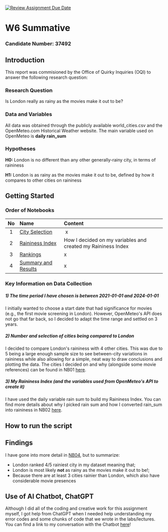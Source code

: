 [![Review Assignment Due Date](https://classroom.github.com/assets/deadline-readme-button-22041afd0340ce965d47ae6ef1cefeee28c7c493a6346c4f15d667ab976d596c.svg)](https://classroom.github.com/a/16Ytx_fz)

# W6 Summative
### Candidate Number: 37492

## Introduction
This report was commisioned by the Office of Quirky Inquiries (OQI) to answer the following research question:

### Research Question
Is London really as rainy as the movies make it out to be?

### Data and Variables
All data was obtained through the publicly available world_cities.csv and the OpenMeteo.com Historical Weather website. The main variable used on OpenMeteo is <b> daily rain_sum </b>

### Hypotheses
<b> H0: </b> London is no different than any other generally-rainy city, in terms of raininess

<b> H1: </b> London is as rainy as the movies make it out to be, defined by how it compares to other cities on raininess

## Getting Started
### Order of Notebooks
| No | Name | Content |
| :--: | :--- | :--- |
| 1 | [City Selection](https://github.com/lse-ds105/ds105a-2024-w06-summative-deyavuz/blob/main/code/NB02-City-Selection.ipynb) | x |
| 2 | [Raininess Index](https://github.com/lse-ds105/ds105a-2024-w06-summative-deyavuz/blob/main/code/NB01-Raininess-Index.ipynb) | How I decided on my variables and created my Raininess Index |
| 3 | [Rankings]() | x |
| 4 | [Summary and Results]() | x |

### Key Information on Data Collection

##### 1) The time period I have chosen is between 2021-01-01 and 2024-01-01
I initially wanted to choose a start date that had significance for movies (e.g., the first movie screening in London). However, OpenMeteo's API does not go that far back, so I decided to adapt the time range and settled on 3 years.
##### 2) Number and selection of cities being compared to London
I decided to compare London's raininess with 4 other cities. This was due to 5 being a large enough sample size to see between-city variations in raininess while also allowing for a simple, neat way to draw conclusions and plotting the data. The cities I decided on and why (alongside some movie references) can be found in NB01 [here]().
##### 3) My Raininess Index (and the variables used from OpenMeteo's API to create it)
I have used the daily variable rain sum to build my Raininess Index. You can find more details about why I picked rain sum and how I converted rain_sum into raininess in NB02 [here]().

## How to run the script


## Findings
I have gone into more detail in [NB04](), but to summarize:
- London ranked 4/5 rainiest city in my dataset meaning that;
- London is most likely <b> not </b> as rainy as the movies make it out to be!;
- Because there are at least 3 cities rainier than London, which also have considerable movie presences

## Use of AI Chatbot, ChatGPT
Although I did all of the coding and creative work for this assignment myself, I got help from ChatGPT when I needed help understanding my error codes and some chunks of code that we wrote in the labs/lectures. You can find a link to my conversation with the Chatbot [here]()!